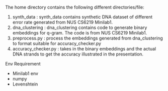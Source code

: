 The home directory contains the following different directories/file:
1. synth_data : synth_data contains synthetic DNA dataset of different error rate generated from NUS CS6219 Minilab1.
2. dna_clustering : dna_clustering contains code to generate binary embeddings for q-gram. The code is from NUS CS6219 Minilab1.
3. preprocess.py : process the embeddings generated from dna_clustering to format suitable for accuracy_checker.py
4. accuracy_checker.py : takes in the binary embeddings and the actual DNA strands to get the accuracy illustrated in the presentation.


Env Requirement
- Minilab1 env
- numpy
- Levenshtein